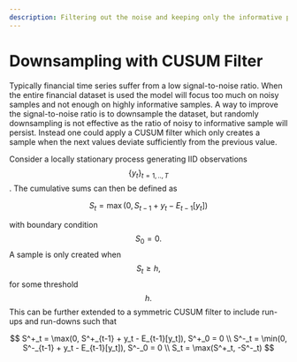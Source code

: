 ```yaml
---
description: Filtering out the noise and keeping only the informative parts of your data.
---
```


# Downsampling with CUSUM Filter

Typically financial time series suffer from a low signal-to-noise ratio. When the entire financial dataset is used the model will focus too much on noisy samples and not enough on highly informative samples. A way to improve the signal-to-noise ratio is to downsample the dataset, but randomly downsampling is not effective as the ratio of noisy to informative sample will persist. Instead one could apply a CUSUM filter which only creates a sample when the next values deviate sufficiently from the previous value.

Consider a locally stationary process generating IID observations $$\{y_t\}_{t=1,..,T}$$. The cumulative sums can then be defined as 

$$
S_t = \max(0, S_{t-1} +y_t - E_{t-1}[y_t])
$$

with boundary condition $$S_{0} = 0.$$ A sample is only created when $$S_{t} \ge h,$$ for some threshold $$h.$$This can be further extended to a symmetric CUSUM filter to include run-ups and run-downs such that

$$
S^+_t = \max(0, S^+_{t-1} + y_t - E_{t-1}[y_t]), S^+_0 = 0 \\
S^-_t = \min(0, S^-_{t-1} + y_t - E_{t-1}[y_t]), S^-_0 = 0 \\
S_t = \max(S^+_t, -S^-_t)
$$




